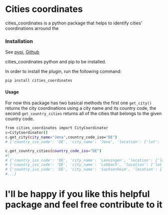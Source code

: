 # Cities coordinates

cities_coordinates is a python package that helps to identify cities' coordinations arround the 
### Installation

See [pypi](https://pypi.org/project/cities-coordinates/), [Github](https://github.com/sofzer/cities_coordinates)

cities_coordinates python and pip to be installed.

In order to install the plugin, run the following command:

```sh
pip install cities_coordinates
```

#### Usage 
For now this package has two basical methods the first one `get_city()` returns the city coordinations using a city name and its country code, the second `get_country_cities` returns all of the cities that belongs to the given country code.
```sh
from cities_coordinates import CityCoordinator
c=CityCoordinator()
c.get_city(city_name="Jena",country_code_iso="DE")
# {'country_iso_code': 'DE', 'city_name': 'Jena', 'location': {'lat': '50.92878', 'lon': '11.5899'}}

c.get_country_cities(country_code_iso="DE")
#[
# {'country_iso_code': 'DE', 'city_name': 'Lenningen', 'location': {'lat': '48.55048', 'lon': '9.47674'}}, 
# {'country_iso_code': 'DE', 'city_name': 'Lobbach', 'location': {'lat': '49.37519', 'lon': '8.88884'}}, 
# {'country_iso_code': 'DE', 'city_name': 'Sachsenheim', 'location': {'lat': '48.96', 'lon': '9.06472'}} 
#...]
```

# I'll be happy if you like this helpful package and feel free contribute to it
